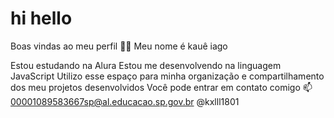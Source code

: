 # hi hello 
Boas vindas ao meu perfil 💙💙
Meu nome é kauê iago

Estou estudando na Alura
Estou me desenvolvendo na linguagem JavaScript
Utilizo esse espaço para minha organização e compartilhamento dos meu projetos desenvolvidos
Você pode entrar em contato comigo 📫
00001089583667sp@al.educacao.sp.gov.br
@kxlll1801
